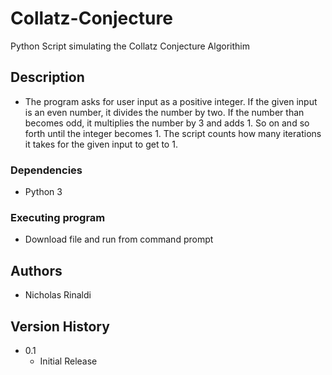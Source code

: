 # Collatz-Conjecture
Python Script simulating the Collatz Conjecture Algorithim 

## Description
* The program asks for user input as a positive integer. If the given input is an even number, it divides the number by two. If the number than becomes odd, it multiplies the number by 3 and adds 1. So on and so forth until the integer becomes 1. The script counts how many iterations it takes for the given input to get to 1.

### Dependencies
* Python 3

### Executing program
* Download file and run from command prompt

## Authors
* Nicholas Rinaldi

## Version History

* 0.1
    * Initial Release
    


